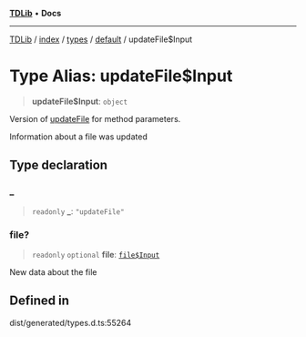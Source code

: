 [**TDLib**](../../../../../../README.md) • **Docs**

***

[TDLib](../../../../../../modules.md) / [index](../../../../../README.md) / [types](../../../README.md) / [default](../README.md) / updateFile$Input

# Type Alias: updateFile$Input

> **updateFile$Input**: `object`

Version of [updateFile](updateFile.md) for method parameters.

Information about a file was updated

## Type declaration

### \_

> `readonly` **\_**: `"updateFile"`

### file?

> `readonly` `optional` **file**: [`file$Input`](file$Input-1.md)

New data about the file

## Defined in

dist/generated/types.d.ts:55264
